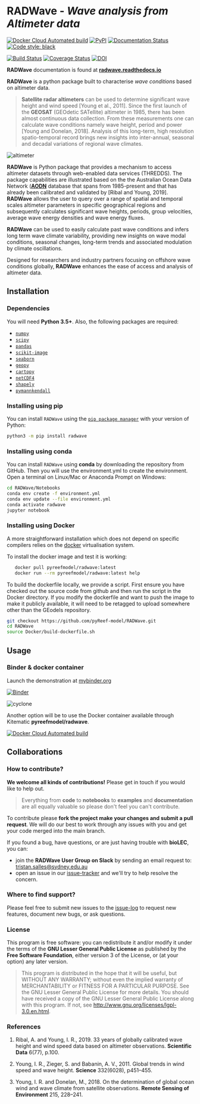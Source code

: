 # RADWave - _Wave analysis from Altimeter data_


[![Docker Cloud Automated build](https://img.shields.io/docker/automated/pyreefmodel/radwave)](https://hub.docker.com/r/pyreefmodel/radwave)
[![PyPI](https://img.shields.io/pypi/v/RADWave)](https://pypi.org/project/RADWave/) [![Documentation Status](https://readthedocs.org/projects/radwave/badge/?version=latest)](https://radwave.readthedocs.io/en/latest/?badge=latest) [![Code style: black](https://img.shields.io/badge/code%20style-black-000000.svg)](https://github.com/psf/black)

[![Build Status](https://travis-ci.com/pyReef-model/RADWave.svg?branch=master)](https://travis-ci.com/pyReef-model/RADWave) [![Coverage Status](https://coveralls.io/repos/github/pyReef-model/RADWave/badge.svg?branch=master)](https://coveralls.io/github/pyReef-model/RADWave?branch=master) [![DOI](https://zenodo.org/badge/235496363.svg)](https://zenodo.org/badge/latestdoi/235496363)

**RADWave** documentation is found at [**radwave.readthedocs.io**](https://radwave.readthedocs.io/)

**RADWave** is a python package built to characterise *wave conditions* based on altimeter data.

> **Satellite radar altimeters** can be used to determine significant wave height and wind speed [Young et al., 2011]. Since the first launch of the **GEOSAT** (GEOdetic SATellite) altimeter in 1985, there has been almost continuous data collection. From these measurements one can calculate wave conditions namely wave height, period and power [Young and Donelan, 2018]. Analysis of this long-term, high resolution spatio-temporal record brings new insights into inter-annual, seasonal and decadal variations of regional wave climates.

![altimeter](https://github.com/pyReef-model/RADWave/blob/master/RADWave/Notebooks/images/img2.jpg?raw=true)

**RADWave** is Python package that provides a mechanism to access altimeter datasets through web-enabled data services (THREDDS). The package capabilities are illustrated based on the the Australian Ocean Data Network ([**AODN**](https://portal.aodn.org.au) database that spans from 1985-present and that has already been calibrated and validated by [Ribal and Young, 2019]. **RADWave** allows the user to query over a range of spatial and temporal scales altimeter parameters in specific geographical regions and subsequently calculates significant wave heights, periods, group velocities, average wave energy densities and wave energy fluxes.  

**RADWave** can be used to easily calculate past wave conditions and infers long term wave climate variability, providing new insights on wave modal conditions, seasonal changes, long-term trends and associated modulation by climate oscillations.

Designed for researchers and industry partners focusing on offshore wave conditions globally, **RADWave** enhances the ease of access and analysis of altimeter data.

## Installation

### Dependencies

You will need **Python 3.5+**.
Also, the following packages are required:

 - [`numpy`](http://numpy.org)
 - [`scipy`](https://scipy.org)
 - [`pandas`](https://pandas.pydata.org/)
 - [`scikit-image`](https://scikit-image.org/)
 - [`seaborn`](https://seaborn.pydata.org)
 - [`geopy`](https://pypi.org/project/geopy/)
 - [`cartopy`](https://scitools.org.uk/cartopy/docs/latest/)
 - [`netCDF4`](https://pypi.org/project/netCDF4/)
 - [`shapely`](https://pypi.org/project/Shapely/)
 - [`pymannkendall`](https://pypi.org/project/pymannkendall/)

### Installing using pip

You can install `RADWave` using the
[`pip package manager`](https://pypi.org/project/pip/) with your version of Python:

```bash
python3 -m pip install radwave
```

### Installing using conda

You can install `RADWave` using **conda** by downloading the repository from GitHub. Then you will
use the environment.yml to create the environment. Open a terminal on Linux/Mac or Anaconda Prompt on Windows:

```bash
cd RADWave/Notebooks
conda env create -f environment.yml
conda env update --file environment.yml
conda activate radwave
jupyter notebook
```

### Installing using Docker

A more straightforward installation which does not depend on specific compilers relies on the [docker](http://www.docker.com) virtualisation system.

To install the docker image and test it is working:

```bash
   docker pull pyreefmodel/radwave:latest
   docker run --rm pyreefmodel/radwave:latest help
```

To build the dockerfile locally, we provide a script. First ensure you have checked out the source code from github and then run the script in the Docker directory. If you modify the dockerfile and want to push the image to make it publicly available, it will need to be retagged to upload somewhere other than the GEodels repository.

```bash
git checkout https://github.com/pyReef-model/RADWave.git
cd RADWave
source Docker/build-dockerfile.sh
```

## Usage

### Binder & docker container

Launch the demonstration at [mybinder.org](https://mybinder.org/v2/gh/pyReef-model/RADWave/binder?filepath=Notebooks%2F0-StartHere.ipynb)

[![Binder](https://mybinder.org/badge_logo.svg)](https://mybinder.org/v2/gh/pyReef-model/RADWave/binder?filepath=Notebooks%2F0-StartHere.ipynb)


![cyclone](https://github.com/pyReef-model/RADWave/blob/master/RADWave/Notebooks/images/img1.jpg?raw=true)


Another option will be to use the Docker container available through Kitematic **pyreefmodel/radwave**.

[![Docker Cloud Automated build](https://img.shields.io/docker/automated/pyreefmodel/radwave)](https://hub.docker.com/r/pyreefmodel/radwave)

## Collaborations

### How to contribute?

**We welcome all kinds of contributions!** Please get in touch if you would like to help out.

 > Everything from **code** to **notebooks** to **examples** and **documentation** are all equally valuable so please don't feel you can't contribute.

To contribute please **fork the project make your changes and submit a pull request**. We will do our best to work through any issues with you and get your code merged into the main branch.

If you found a bug, have questions, or are just having trouble with **bioLEC**, you can:

+ join the **RADWave User Group on Slack** by sending an email request to: tristan.salles@sydney.edu.au
+ open an issue in our [issue-tracker](https://github.com/pyReef-model/RADWave/issues/new) and we'll try to help resolve the concern.

### Where to find support?

Please feel free to submit new issues to the [issue-log](https://github.com/pyReef-model/RADWave/issues/new) to request new features, document new bugs, or ask questions.


### License

This program is free software: you can redistribute it and/or modify it under the terms of the **GNU Lesser General Public License** as published by the **Free Software Foundation**, either version 3 of the License, or (at your option) any later version.

  > This program is distributed in the hope that it will be useful, but WITHOUT ANY WARRANTY; without even the implied warranty of MERCHANTABILITY or FITNESS FOR A PARTICULAR PURPOSE.  See the GNU Lesser General Public License for more details.
  You should have received a copy of the GNU Lesser General Public License along with this program.  If not, see http://www.gnu.org/licenses/lgpl-3.0.en.html.


### References

  1. Ribal, A. and Young, I. R., 2019. 33 years of globally calibrated wave height and wind speed data based on altimeter observations. **Scientific Data** 6(77), p.100.

  1. Young, I. R., Zieger, S. and Babanin, A. V., 2011. Global trends in wind speed and wave height. **Science** 332(6028), p451–455.

  1. Young, I. R. and Donelan, M., 2018. On the determination of global ocean wind and wave climate from satellite observations. **Remote Sensing of Environment** 215, 228–241.
